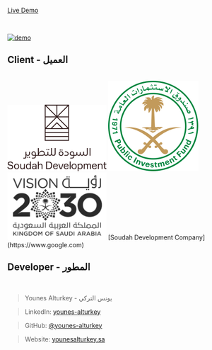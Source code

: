 <a align="center" href="https://soudah-ats.netlify.app" target="_blank">Live Demo</a>

<br/>

<p>
  <a href="https://soudah-ats.netlify.app" target="_blank"><img src="https://github.com/younes-alturkey/soudah-scholarship-ats/blob/main/demo.gif" alt="demo"/></a>
</p>

## Client - العميل

<br/>

<img src="https://github.com/younes-alturkey/soudah-scholarship-ats/blob/main/src/assets/images/sdc.svg">
<img src="https://github.com/younes-alturkey/soudah-scholarship-ats/blob/main/src/assets/images/pif.svg">
<img src="https://github.com/younes-alturkey/soudah-scholarship-ats/blob/main/src/assets/images/v2030.svg">
[Soudah Development Company](https://www.google.com)

## Developer - المطور

<br/>

> Younes Alturkey - يونس التركي

> LinkedIn: [younes-alturkey](https://www.linkedin.com/in/younes-alturkey/)

> GitHub: [@younes-alturkey](https://github.com/younes-alturkey)

> Website: [younesalturkey.sa](https://younesalturkey.sa)
